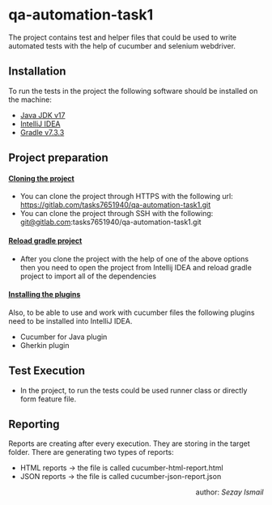 # qa-automation-task1

The project contains test and helper files that could be used to write automated tests with the help of cucumber and selenium webdriver.

## **Installation**

To run the tests in the project the following software should be installed on the machine:

+ <u>Java JDK v17</u>
+ <u>IntelliJ IDEA</u>
+ <u>Gradle v7.3.3</u>

## **Project preparation**

#### <u>Cloning the project</u>

+ You can clone the project through HTTPS with the following url: https://gitlab.com/tasks7651940/qa-automation-task1.git
+ You can clone the project through SSH with the following: git@gitlab.com:tasks7651940/qa-automation-task1.git

#### <u>Reload gradle project</u>

+ After you clone the project with the help of one of the above options then you need to open the project from Intellij IDEA and reload gradle project to import all of the dependencies

#### <u>Installing the plugins</u>

Also, to be able to use and work with cucumber files the following plugins need to be installed into IntelliJ IDEA.
+ Cucumber for Java plugin
+ Gherkin plugin

## **Test Execution**

+ In the project, to run the tests could be used runner class or directly form feature file.

## **Reporting**

Reports are creating after every execution. They are storing in the target folder. There are generating two types of reports:
+ HTML reports -> the file is called cucumber-html-report.html
+ JSON reports -> the file is called cucumber-json-report.json

<div style="text-align: right"> author: <i>Sezay Ismail</i> </div>
